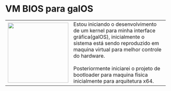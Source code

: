 # VM BIOS para galOS
<table>
  <tr>
    <td width="190"><img src="https://johnyklg.github.io/galOS/galOS.png" width="190"></td>
    <td>      
      Estou iniciando o desenvolvimento de um kernel para minha interface gráfica(galOS), 
      inicialmente o sistema está sendo reproduzido em maquina virtual para melhor controle do hardware.
      <br><br>Posteriormente iniciarei o projeto de bootloader para maquina física inicialmente para arquitetura x64.
    </td>
   </tr>
</table>
